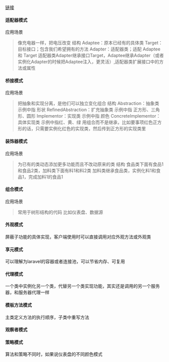 [链接](https://github.com/jaabee/design-patterns)

#### 适配器模式
应用场景
> 像充电器一样，把电压改变
结构
> Adaptee：原本已经有的具体类
> Target：目标接口；包含我们希望拥有的方法
> Adapter：适配器类；适配 Adaptee 和 Target
> 适配器类Adapter继承接口Target，Adaptee继承Adapter（或者实例化Adapter的时候把Adaptee注入，更灵活）,适配器类扩展接口中的方法或属性

#### 桥接模式
应用场景
> 把抽象和实现分离，是他们可以独立变化组合
结构
> Abstraction：抽象类 示例中指 形状
> RefinedAbstraction：扩充抽象类 示例中指 正方形、三角形、圆形
> Implementor：实现类 示例中指 颜色
> ConcreteImplementor：具体实现类 示例中指红、黄、绿
> 用组合而不是继承，比如要事项红色正方形的话，只需要实例化红色的实现类，然后传到正方形的实现类里

#### 装饰器模式
应用场景
> 为已有的类动态添加更多功能而且不改动原来的类
结构
> 食品类下面有食品1和食品2类，加料类下面有料1和料2类 
> 加料类继承食品类，实例化料1和食品1，完成加料1的食品1

#### 组合模式
应用场景
> 常用于树形结构的代码
> 比如仪表盘、数据源

#### 外观模式
屏蔽子功能的具体实现，客户端使用时可以直接调用对应外观方法或外观类

#### 享元模式
可以理解为laravel的容器或者连接池，可以节省内存、可复用

#### 代理模式
一个类中实例化另一个类，代替另一个类实现功能，其实还是调用的另一个服务器，和服务器代理一样

#### 模板方法模式
主类定义方法的执行顺序，子类中重写方法

#### 观察者模式

#### 策略模式
算法和策略不同时，如果说仪表盘的不同颜色模式



























